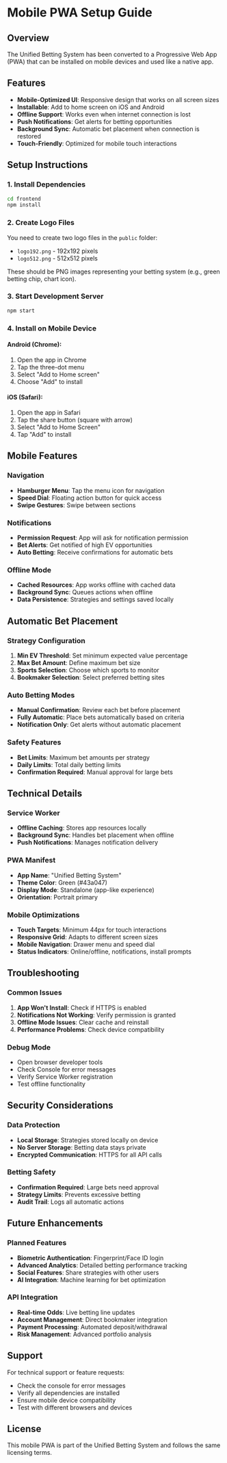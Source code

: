 # Mobile PWA Setup Guide

## Overview
The Unified Betting System has been converted to a Progressive Web App (PWA) that can be installed on mobile devices and used like a native app.

## Features
- **Mobile-Optimized UI**: Responsive design that works on all screen sizes
- **Installable**: Add to home screen on iOS and Android
- **Offline Support**: Works even when internet connection is lost
- **Push Notifications**: Get alerts for betting opportunities
- **Background Sync**: Automatic bet placement when connection is restored
- **Touch-Friendly**: Optimized for mobile touch interactions

## Setup Instructions

### 1. Install Dependencies
```bash
cd frontend
npm install
```

### 2. Create Logo Files
You need to create two logo files in the `public` folder:
- `logo192.png` - 192x192 pixels
- `logo512.png` - 512x512 pixels

These should be PNG images representing your betting system (e.g., green betting chip, chart icon).

### 3. Start Development Server
```bash
npm start
```

### 4. Install on Mobile Device

#### Android (Chrome):
1. Open the app in Chrome
2. Tap the three-dot menu
3. Select "Add to Home screen"
4. Choose "Add" to install

#### iOS (Safari):
1. Open the app in Safari
2. Tap the share button (square with arrow)
3. Select "Add to Home Screen"
4. Tap "Add" to install

## Mobile Features

### Navigation
- **Hamburger Menu**: Tap the menu icon for navigation
- **Speed Dial**: Floating action button for quick access
- **Swipe Gestures**: Swipe between sections

### Notifications
- **Permission Request**: App will ask for notification permission
- **Bet Alerts**: Get notified of high EV opportunities
- **Auto Betting**: Receive confirmations for automatic bets

### Offline Mode
- **Cached Resources**: App works offline with cached data
- **Background Sync**: Queues actions when offline
- **Data Persistence**: Strategies and settings saved locally

## Automatic Bet Placement

### Strategy Configuration
1. **Min EV Threshold**: Set minimum expected value percentage
2. **Max Bet Amount**: Define maximum bet size
3. **Sports Selection**: Choose which sports to monitor
4. **Bookmaker Selection**: Select preferred betting sites

### Auto Betting Modes
- **Manual Confirmation**: Review each bet before placement
- **Fully Automatic**: Place bets automatically based on criteria
- **Notification Only**: Get alerts without automatic placement

### Safety Features
- **Bet Limits**: Maximum bet amounts per strategy
- **Daily Limits**: Total daily betting limits
- **Confirmation Required**: Manual approval for large bets

## Technical Details

### Service Worker
- **Offline Caching**: Stores app resources locally
- **Background Sync**: Handles bet placement when offline
- **Push Notifications**: Manages notification delivery

### PWA Manifest
- **App Name**: "Unified Betting System"
- **Theme Color**: Green (#43a047)
- **Display Mode**: Standalone (app-like experience)
- **Orientation**: Portrait primary

### Mobile Optimizations
- **Touch Targets**: Minimum 44px for touch interactions
- **Responsive Grid**: Adapts to different screen sizes
- **Mobile Navigation**: Drawer menu and speed dial
- **Status Indicators**: Online/offline, notifications, install prompts

## Troubleshooting

### Common Issues
1. **App Won't Install**: Check if HTTPS is enabled
2. **Notifications Not Working**: Verify permission is granted
3. **Offline Mode Issues**: Clear cache and reinstall
4. **Performance Problems**: Check device compatibility

### Debug Mode
- Open browser developer tools
- Check Console for error messages
- Verify Service Worker registration
- Test offline functionality

## Security Considerations

### Data Protection
- **Local Storage**: Strategies stored locally on device
- **No Server Storage**: Betting data stays private
- **Encrypted Communication**: HTTPS for all API calls

### Betting Safety
- **Confirmation Required**: Large bets need approval
- **Strategy Limits**: Prevents excessive betting
- **Audit Trail**: Logs all automatic actions

## Future Enhancements

### Planned Features
- **Biometric Authentication**: Fingerprint/Face ID login
- **Advanced Analytics**: Detailed betting performance tracking
- **Social Features**: Share strategies with other users
- **AI Integration**: Machine learning for bet optimization

### API Integration
- **Real-time Odds**: Live betting line updates
- **Account Management**: Direct bookmaker integration
- **Payment Processing**: Automated deposit/withdrawal
- **Risk Management**: Advanced portfolio analysis

## Support

For technical support or feature requests:
- Check the console for error messages
- Verify all dependencies are installed
- Ensure mobile device compatibility
- Test with different browsers and devices

## License
This mobile PWA is part of the Unified Betting System and follows the same licensing terms.
